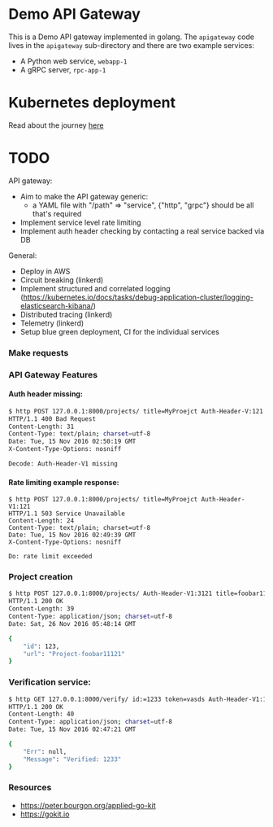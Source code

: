 # Demo API Gateway

This is a Demo API gateway implemented in golang. The `apigateway` code lives in the `apigateway` sub-directory and there are two example services:

- A Python web service, `webapp-1`
- A gRPC server, `rpc-app-1`

# Kubernetes deployment

Read about the journey [here](https://github.com/amitsaha/amitsaha.github.io/blob/site/content/demo-api-gateway-kubernetes.rst)

# TODO

API gateway:

- Aim to make the API gateway generic:
  - a YAML file with "/path" => "service", {"http", "grpc"} should be all that's required
- Implement service level rate limiting
- Implement auth header checking by contacting a real service backed via DB

General:

- Deploy in AWS
- Circuit breaking (linkerd)
- Implement structured and correlated logging (https://kubernetes.io/docs/tasks/debug-application-cluster/logging-elasticsearch-kibana/)
- Distributed tracing (linkerd)
- Telemetry (linkerd)
- Setup blue green deployment, CI for the individual services


### Make requests

### API Gateway Features


#### Auth header missing:

```bash
$ http POST 127.0.0.1:8000/projects/ title=MyProejct Auth-Header-V:121
HTTP/1.1 400 Bad Request
Content-Length: 31
Content-Type: text/plain; charset=utf-8
Date: Tue, 15 Nov 2016 02:50:19 GMT
X-Content-Type-Options: nosniff

Decode: Auth-Header-V1 missing
```

#### Rate limiting example response:

```
$ http POST 127.0.0.1:8000/projects/ title=MyProejct Auth-Header-V1:121
HTTP/1.1 503 Service Unavailable
Content-Length: 24
Content-Type: text/plain; charset=utf-8
Date: Tue, 15 Nov 2016 02:49:39 GMT
X-Content-Type-Options: nosniff

Do: rate limit exceeded

```

### Project creation

```bash
$ http POST 127.0.0.1:8000/projects/ Auth-Header-V1:3121 title=foobar11121
HTTP/1.1 200 OK
Content-Length: 39
Content-Type: application/json; charset=utf-8
Date: Sat, 26 Nov 2016 05:48:14 GMT

{
    "id": 123,
    "url": "Project-foobar11121"
}
```


### Verification service:


```bash
$ http GET 127.0.0.1:8000/verify/ id:=1233 token=vasds Auth-Header-V1:121
HTTP/1.1 200 OK
Content-Length: 40
Content-Type: application/json; charset=utf-8
Date: Tue, 15 Nov 2016 02:47:21 GMT

{
    "Err": null,
    "Message": "Verified: 1233"
}

```

### Resources

- https://peter.bourgon.org/applied-go-kit
- https://gokit.io


